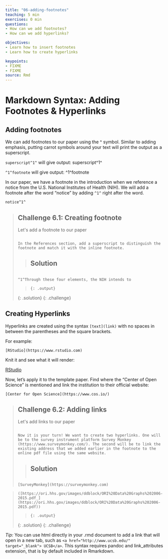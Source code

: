 ```yaml
---
title: "06-adding-footnotes"
teaching: 5 min
exercises: 0 min
questions:
- How can we add footnotes?
- How can we add hyperlinks?

objectives:
- Learn how to insert footnotes 
- Learn how to create hyperlinks

keypoints:
- FIXME
- FIXME
source: Rmd
---
```



# Markdown Syntax: Adding Footnotes & Hyperlinks

## Adding footnotes

We can add footnotes to our paper using the ^ symbol. Similar to adding emphasis, putting carrot symbols around your text will print the output as a superscript. 

`superscript^1^` will give output: superscript^1^

`^1^footnote` will give output: ^1^footnote

In our paper, we have a footnote in the introduction when we reference a notice from the U.S. National Institutes of Health (NIH). We will add a footnote after the word “notice” by adding `^1^` right after the word. 

`notice^1^`

> ## Challenge 6.1: Creating footnote 
>
>Let's add a footnote to our paper
>
> ~~~
>
> In the References section, add a superscript to distinguish the footnote and match it with the inline footnote.  
> ~~~
>
> > ## Solution
> 
> > ~~~
>
> `^1^Through these four elements, the NIH intends to`
>
> > ~~~
> > {: .output}
> {: .solution}
{: .challenge}


## Creating Hyperlinks

Hyperlinks are created using the syntax `[text](link)` with no spaces in between the parentheses and the square brackets.

For example:

`[RStudio](https://www.rstudio.com)`

Knit it and see what it will render:


[RStudio](https://www.rstudio.com)

Now, let’s apply it to the template paper. Find where the “Center of Open Science” is mentioned and link the institution to their official website:

`[Center for Open Science](https://www.cos.io/)` 


> ## Challenge 6.2: Adding links 
>
>Let's add links to our paper
>
> ~~~
>
> Now it is your turn! We want to create two hyperlinks. One will be to the survey instrument platform Survey Monkey (https://www.surveymonkey.com/). The second will be to link the existing address that we added earlier in the footnote to the online pdf file using the same website. 
> ~~~
>
> > ## Solution
> >
> >
> > ~~~
> >
> `[SurveyMonkey](https://surveymonkey.com)`

>`([https://ori.hhs.gov/images/ddblock/ORI%20Data%20Graphs%202006-2015.pdf_](https://ori.hhs.gov/images/ddblock/ORI%20Data%20Graphs%202006-2015.pdf))`
>
> > ~~~
> > {: .output}
> {: .solution}
{: .challenge}


*Tip:* You can use html directly in your .rmd document to add a link that will open in a new tab, such as `<a href="http://www.ucsb.edu/" target="_blank"> UCSB</a>`. This syntax requires pandoc and link_attributes extension, that is by default included in Rmarkdown.
